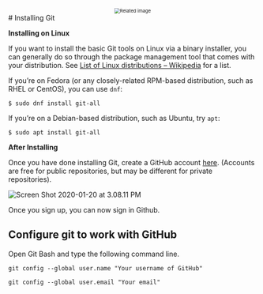 <!--title={Intro to Git and GitHub}-->

<!--badges={Software Engineering:5, Git:10}--> 

<!--concepts={Intro to Git and GitHub}--> 

<center><img src="https://www.icmanage.com/wp-content/uploads/2019/01/Git-logo.jpg" alt="Related image" style="zoom: 67%;" /> </center>
# Installing Git

**Installing on Linux**

If you want to install the basic Git tools on Linux via a binary installer, you can generally do so through the package management tool that comes with your distribution. See [List of Linux distributions – Wikipedia](http://en.wikipedia.org/wiki/List_of_Linux_distributions) for a list. 

If you’re on Fedora (or any closely-related RPM-based distribution, such as RHEL or CentOS), you can use `dnf`:

```console
$ sudo dnf install git-all
```

If you’re on a Debian-based distribution, such as Ubuntu, try `apt`:

```console
$ sudo apt install git-all
```



**After Installing**

Once you have done installing Git, create a GitHub account [here](https://github.com/join). (Accounts are free for public repositories, but may be different for private repositories). 	

![Screen Shot 2020-01-20 at 3.08.11 PM](https://tva1.sinaimg.cn/large/006tNbRwgy1gb4a2zm15lj320u0u0jxc.jpg)

Once you sign up, you can now sign in Github.

## **Configure git to work with GitHub**

Open Git Bash and type the following command line.

`git config --global user.name "Your username of GitHub"`

`git config --global user.email "Your email"`


